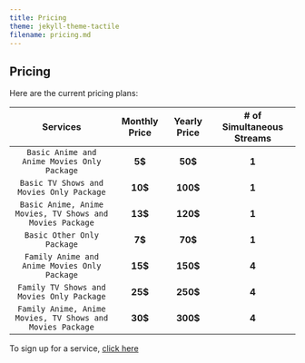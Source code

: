 ```yaml
---
title: Pricing
theme: jekyll-theme-tactile
filename: pricing.md
--- 
```


## Pricing

Here are the current pricing plans:

| **Services** | **Monthly Price** | **Yearly Price** | **# of Simultaneous Streams** |
| :---:       |     :---:      |         :---: |           :---: |
| `Basic Anime and Anime Movies Only Package`  | **5$**    | **50$**    | **1**   |
| `Basic TV Shows and Movies Only Package`    | **10$**     | **100$**      | **1**     |
| `Basic Anime, Anime Movies, TV Shows and Movies Package`  | **13$**    | **120$**    | **1**   |
| `Basic Other Only Package`    | **7$**       | **70$**      | **1**     |
| `Family Anime and Anime Movies Only Package`  | **15$**     | **150$**   | **4**   |
| `Family TV Shows and Movies Only Package`    | **25$**      | **250$**      | **4**     |
| `Family Anime, Anime Movies, TV Shows and Movies Package`  | **30$**     | **300$**    | **4**   |


To sign up for a service, [click here](signup.md)
